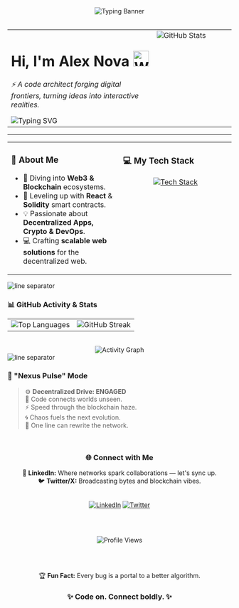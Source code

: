 <div align="center">
  <img src="https://readme-typing-svg.herokuapp.com?font=Orbitron&weight=700&size=28&duration=4000&pause=1500&color=00D4FF&center=true&vCenter=true&width=1000&height=100&lines=%E2%80%9CCode+is+the+blueprint+of+tomorrow.%E2%80%9D;...ignite+the+grid,+shape+the+infinite." alt="Typing Banner" />
</div>

<br>

<table>
  <tr>
    <td valign="top" width="65%">
      <h1>
        <b>Hi, I'm Alex Nova</b>
        <img src="https://user-images.githubusercontent.com/1303154/88677602-1635ba80-d120-11ea-84d8-d263ba5fc3c0.gif" width="35px" alt="Waving hand" />
      </h1>
      <p><i>⚡ A code architect forging digital frontiers, turning ideas into interactive realities.</i></p>
      <img src="https://readme-typing-svg.herokuapp.com?font=Orbitron&weight=500&size=18&pause=1000&color=00D4FF&center=false&vCenter=true&width=550&lines=Innovation+starts+with+one+commit.;Algorithms+dance+in+the+machine's+veins.;Build+today,+evolve+eternally.;Curiosity+is+the+ultimate+debug+tool." alt="Typing SVG" />
    </td>
    <td valign="top" width="35%">
      <img src="https://github-readme-stats.vercel.app/api?username=your-username&show_icons=true&theme=dracula&count_private=true&hide_border=true&line_height=28" alt="GitHub Stats" />
    </td>
  </tr>
</table>

---

<table>
  <tr>
    <td valign="top" width="50%">
      <h3>🚀 About Me</h3>
      <ul>
        <li>👀 Diving into <b>Web3 & Blockchain</b> ecosystems.</li>
        <li>🌱 Leveling up with <b>React</b> & <b>Solidity</b> smart contracts.</li>
        <li>💡 Passionate about <b>Decentralized Apps, Crypto & DevOps</b>.</li>
        <li>💻 Crafting <b>scalable web solutions</b> for the decentralized web.</li>
      </ul>
    </td>
    <td valign="top" width="50%">
      <h3>💻 My Tech Stack</h3>
      <p align="center">
        <a href="https://skillicons.dev">
          <img src="https://skillicons.dev/icons?i=js,ts,react,nodejs,solidity,ethereum,web3js,html,css,git,docker,kubernetes&perline=6" alt="Tech Stack" />
        </a>
      </p>
    </td>
  </tr>
</table>

<img src="https://raw.githubusercontent.com/Trilokia/Trilokia/379277808b61450410705a3b957388e365e43a6d/images/line-separator.gif" alt="line separator">

### 📊 GitHub Activity & Stats

<div align="center">
  <table>
    <tr>
      <td valign="top">
        <img src="https://github-readme-stats.vercel.app/api/top-langs/?username=your-username&layout=compact&theme=dracula&hide_border=true" alt="Top Languages" />
      </td>
      <td valign="top">
        <img src="https://github-readme-streak-stats.herokuapp.com/?user=your-username&theme=dracula&hide_border=true" alt="GitHub Streak" />
      </td>
    </tr>
  </table>
  <br>
  <img src="https://github-readme-activity-graph.vercel.app/graph?username=your-username&theme=gruvbox&hide_border=true&area=true&bg_color=0d1117" alt="Activity Graph" />
</div>

<img src="https://raw.githubusercontent.com/Trilokia/Trilokia/379277808b61450410705a3b957388e365e43a6d/images/line-separator.gif" alt="line separator">

### 🔮 "Nexus Pulse" Mode

> ⚙️ **Decentralized Drive: ENGAGED**  
> 🌌 Code connects worlds unseen.  
> ⚡ Speed through the blockchain haze.  
> 🌀 Chaos fuels the next evolution.  
> 🔗 One line can rewrite the network.

<br>

<div align="center">
  <h3>🌐 Connect with Me</h3>
  <p>
    🔗 <b>LinkedIn:</b> Where networks spark collaborations — let's sync up. <br>
    🐦 <b>Twitter/X:</b> Broadcasting bytes and blockchain vibes.
  </p>
  <br>
  <a href="YOUR_LINKEDIN_URL_HERE"><img src="https://img.shields.io/badge/LinkedIn-0A66C2?style=for-the-badge&logo=linkedin&logoColor=white" alt="LinkedIn"></a>
  <a href="YOUR_TWITTER_URL_HERE"><img src="https://img.shields.io/badge/Twitter-1DA1F2?style=for-the-badge&logo=twitter&logoColor=white" alt="Twitter"></a>

  <br><br>
  
  <img src="https://komarev.com/ghpvc/?username=your-username&style=for-the-badge&color=00D4FF" alt="Profile Views"/>

  <br><br>
  
  🏆 <b>Fun Fact:</b> Every bug is a portal to a better algorithm.
  
  <h3>✨ Code on. Connect boldly. ✨</h3>
</div>
